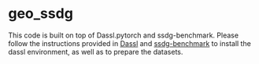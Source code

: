 # geo_ssdg
This code is built on top of Dassl.pytorch and ssdg-benchmark. Please follow the instructions provided in <a href=https://github.com/KaiyangZhou/Dassl.pytorch>Dassl</a> and <a href=https://github.com/KaiyangZhou/ssdg-benchmark>ssdg-benchmark</a> to install the dassl environment, as well as to prepare the datasets.
